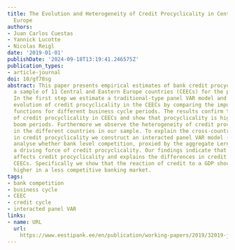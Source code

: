 ```yaml
---
title: The Evolution and Heterogeneity of Credit Procyclicality in Central and Eastern
  Europe
authors:
- Juan Carlos Cuestas
- Yannick Lucotte
- Nicolas Reigl
date: '2019-01-01'
publishDate: '2024-09-18T13:19:41.246575Z'
publication_types:
- article-journal
doi: 10/gf78sg
abstract: This paper presents empirical estimates of bank credit procyclicality for
  a sample of 11 Central and Eastern Europe countries (CEECs) for the period 2000Q1--2016Q4.
  In the first step we estimate a traditional-type panel VAR model and analyse the
  evolution of credit procyclicality in the CEECs by comparing the impulse response
  functions for different business cycle periods. The results confirm the existence
  of credit procyclicality in CEECs and show that procyclicality is higher during
  boom periods. Furthermore we observe the heterogeneity of credit procyclicality
  in the different countries in our sample. To explain the cross-country heterogeneity
  in credit procyclicality we construct an interacted panel VAR model (IPVAR) and
  analyse whether bank level competition, proxied by the aggregate Lerner index, constitutes
  a driving force of credit procyclicality. Our findings indicate that bank competition
  affects credit procyclicality and explains the differences in credit dynamics across
  CEECs. Specifically we show that the reaction of credit to a GDP shock is on average
  higher in a less competitive banking market.
tags:
- bank competition
- business cycle
- CEEC
- credit cycle
- interacted panel VAR
links:
- name: URL
  url: 
    https://www.eestipank.ee/en/publication/working-papers/2019/32019-juan-carlos-cuestas-yannick-lucotte-nicolas-reigl-evolution-and-heterogeneity-credit
---
```

